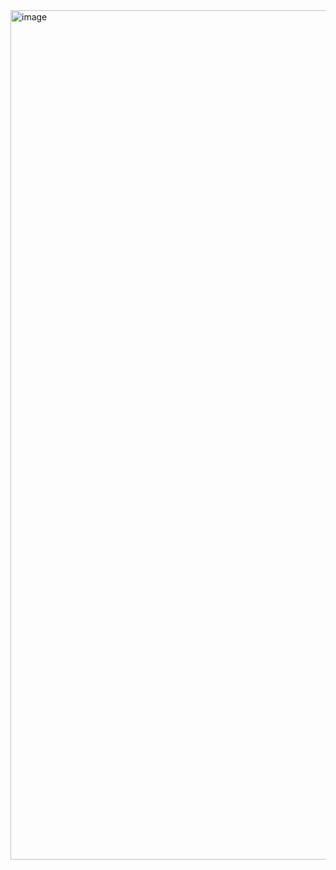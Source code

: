 <img width="626" height="1359" alt="image" src="https://github.com/user-attachments/assets/2d22e311-b6fe-4eb3-b1a5-4af595376190" />
